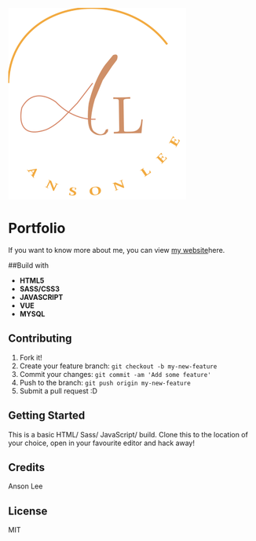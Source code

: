 ![Logo](./img/LOGO_Icon.svg)
# Portfolio
If you want to know more about me, you can view [my website](http://leeanson.ca/)here.

##Build with 
* **HTML5**
* **SASS/CSS3**
* **JAVASCRIPT**
* **VUE**
* **MYSQL**
## Contributing
1. Fork it!
2. Create your feature branch: `git checkout -b my-new-feature`
3. Commit your changes: `git commit -am 'Add some feature'`
4. Push to the branch: `git push origin my-new-feature`
5. Submit a pull request :D
## Getting Started
This is a basic HTML/ Sass/ JavaScript/ build.
Clone this to the location of your choice, open in your favourite editor and hack away!  
## Credits
Anson Lee
## License
MIT